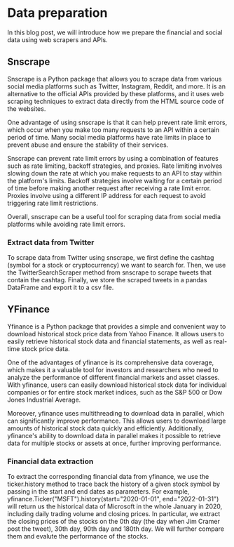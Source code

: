 # Data preparation

In this blog post, we will introduce how we prepare the financial and social data using web scrapers and APIs.

## Snscrape

Snscrape is a Python package that allows you to scrape data from various social media platforms such as Twitter, Instagram, Reddit, and more. It is an alternative to the official APIs provided by these platforms, and it uses web scraping techniques to extract data directly from the HTML source code of the websites.

One advantage of using snscrape is that it can help prevent rate limit errors, which occur when you make too many requests to an API within a certain period of time. Many social media platforms have rate limits in place to prevent abuse and ensure the stability of their services.

Snscrape can prevent rate limit errors by using a combination of features such as rate limiting, backoff strategies, and proxies. Rate limiting involves slowing down the rate at which you make requests to an API to stay within the platform's limits. Backoff strategies involve waiting for a certain period of time before making another request after receiving a rate limit error. Proxies involve using a different IP address for each request to avoid triggering rate limit restrictions.

Overall, snscrape can be a useful tool for scraping data from social media platforms while avoiding rate limit errors.

### Extract data from Twitter

To scrape data from Twitter using snscrape, we first define the cashtag (symbol for a stock or cryptocurrency) we want to search for. Then, we use the TwitterSearchScraper method from snscrape to scrape tweets that contain the cashtag. Finally, we store the scraped tweets in a pandas DataFrame and export it to a csv file.

## YFinance

Yfinance is a Python package that provides a simple and convenient way to download historical stock price data from Yahoo Finance. It allows users to easily retrieve historical stock data and financial statements, as well as real-time stock price data.

One of the advantages of yfinance is its comprehensive data coverage, which makes it a valuable tool for investors and researchers who need to analyze the performance of different financial markets and asset classes. With yfinance, users can easily download historical stock data for individual companies or for entire stock market indices, such as the S&P 500 or Dow Jones Industrial Average.

Moreover, yfinance uses multithreading to download data in parallel, which can significantly improve performance. This allows users to download large amounts of historical stock data quickly and efficiently. Additionally, yfinance's ability to download data in parallel makes it possible to retrieve data for multiple stocks or assets at once, further improving performance.

### Financial data extraction

To extract the corresponding financial data from yfinance, we use the ticker.history method to trace back the history of a given stock symbol by passing in the start and end dates as parameters. For example, yfinance.Ticker("MSFT").history(start="2020-01-01", end="2022-01-31") will return us the historical data of Microsoft in the whole January in 2020, including daily trading volume and closing prices. In particular, we extract the closing prices of the stocks on the 0th day (the day when Jim Cramer post the tweet), 30th day, 90th day and 180th day. We will further compare them and evalute the performance of the stocks.